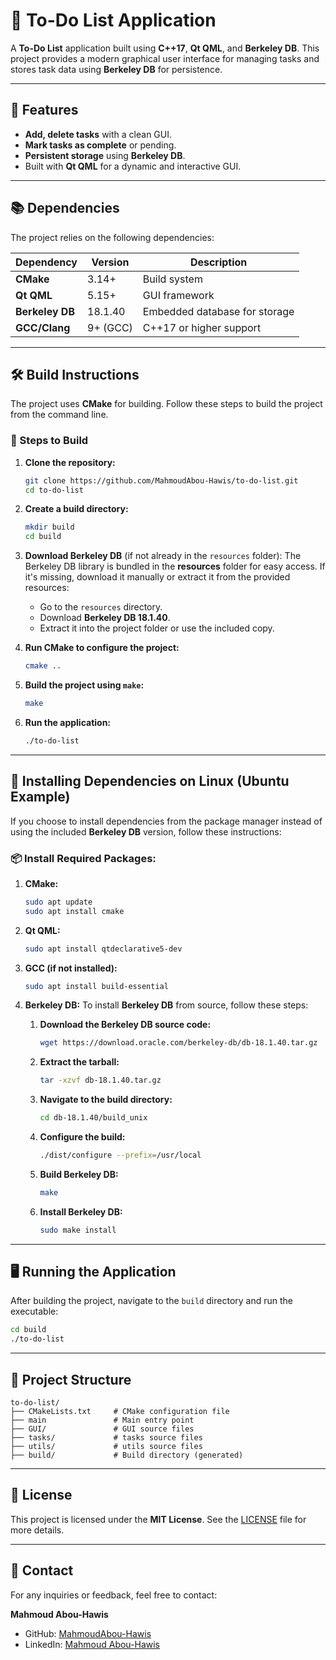 
# 📝 To-Do List Application

A **To-Do List** application built using **C++17**, **Qt QML**, and **Berkeley DB**. This project provides a modern graphical user interface for managing tasks and stores task data using **Berkeley DB** for persistence.

---

## 🎯 Features
- **Add, delete tasks** with a clean GUI.
- **Mark tasks as complete** or pending.
- **Persistent storage** using **Berkeley DB**.
- Built with **Qt QML** for a dynamic and interactive GUI.

---

## 📚 Dependencies
The project relies on the following dependencies:

| Dependency       | Version        | Description                    |
|------------------|----------------|--------------------------------|
| **CMake**        | 3.14+          | Build system                   |
| **Qt QML**       | 5.15+          | GUI framework                  |
| **Berkeley DB**  | 18.1.40        | Embedded database for storage  |
| **GCC/Clang**    | 9+ (GCC)       | C++17 or higher support        |

---

## 🛠️ Build Instructions

The project uses **CMake** for building. Follow these steps to build the project from the command line.

### 🔧 Steps to Build

1. **Clone the repository:**
   ```bash
   git clone https://github.com/MahmoudAbou-Hawis/to-do-list.git
   cd to-do-list
   ```

2. **Create a build directory:**
   ```bash
   mkdir build
   cd build
   ```

3. **Download Berkeley DB** (if not already in the `resources` folder):
   The Berkeley DB library is bundled in the **resources** folder for easy access. If it's missing, download it manually or extract it from the provided resources:
   - Go to the `resources` directory.
   - Download **Berkeley DB 18.1.40**.
   - Extract it into the project folder or use the included copy.

4. **Run CMake to configure the project:**
   ```bash
   cmake ..
   ```

5. **Build the project using `make`:**
   ```bash
   make
   ```

6. **Run the application:**
   ```bash
   ./to-do-list
   ```

---

## 🧩 Installing Dependencies on Linux (Ubuntu Example)

If you choose to install dependencies from the package manager instead of using the included **Berkeley DB** version, follow these instructions:

### 📦 Install Required Packages:
1. **CMake:**
   ```bash
   sudo apt update
   sudo apt install cmake
   ```

2. **Qt QML:**
   ```bash
   sudo apt install qtdeclarative5-dev
   ```

3. **GCC (if not installed):**
   ```bash
   sudo apt install build-essential
   ```

4. **Berkeley DB:**
   To install **Berkeley DB** from source, follow these steps:

   1. **Download the Berkeley DB source code:**
      ```bash
      wget https://download.oracle.com/berkeley-db/db-18.1.40.tar.gz
      ```

   2. **Extract the tarball:**
      ```bash
      tar -xzvf db-18.1.40.tar.gz
      ```

   3. **Navigate to the build directory:**
      ```bash
      cd db-18.1.40/build_unix
      ```

   4. **Configure the build:**
      ```bash
      ./dist/configure --prefix=/usr/local
      ```

   5. **Build Berkeley DB:**
      ```bash
      make
      ```

   6. **Install Berkeley DB:**
      ```bash
      sudo make install
      ```

---

## 🖥️ Running the Application
After building the project, navigate to the `build` directory and run the executable:

```bash
cd build
./to-do-list
```

---

## 📂 Project Structure
```
to-do-list/
├── CMakeLists.txt     # CMake configuration file
├── main               # Main entry point
├── GUI/               # GUI source files
├── tasks/             # tasks source files
├── utils/             # utils source files
├── build/             # Build directory (generated)
```

---


## 📜 License
This project is licensed under the **MIT License**. See the [LICENSE](LICENSE) file for more details.

---

## 📧 Contact
For any inquiries or feedback, feel free to contact:

**Mahmoud Abou-Hawis**  
- GitHub: [MahmoudAbou-Hawis](https://github.com/MahmoudAbou-Hawis)  
- LinkedIn: [Mahmoud Abou-Hawis](https://www.linkedin.com/in/abou-hawis/)  
